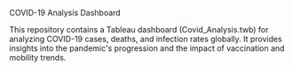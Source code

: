 COVID-19 Analysis Dashboard

This repository contains a Tableau dashboard (Covid_Analysis.twb) for analyzing COVID-19 cases, deaths, and infection rates globally. It provides insights into the pandemic's progression and the impact of vaccination and mobility trends.
